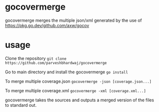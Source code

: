 # gocovermerge
gocovermerge merges the multiple json/xml generated by the use of  https://pkg.go.dev/github.com/axw/gocov

# usage
Clone the repository
`git clone  https://github.com/parveshbhardwaj/gocovermerge`

Go to main directory and install the gocovermerge 
`go install`

To merge multiple coverage.json
`gocovermerge -json [coverage.json...]`

To merge multiple coverage.xml
`gocovermerge -xml [coverage.xml...]`

gocovermerge takes the sources and outputs a merged version of the files to standard out. 
